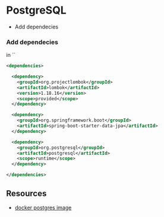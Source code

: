 # PostgreSQL
* Add dependecies

### Add dependecies
in ``
```xml
<dependencies>

  <dependency>
    <groupId>org.projectlombok</groupId>
    <artifactId>lombok</artifactId>
    <version>1.18.16</version>
    <scope>provided</scope>
  </dependency>

  <dependency>
    <groupId>org.springframework.boot</groupId>
    <artifactId>spring-boot-starter-data-jpa</artifactId>
  </dependency>

  <dependency>
    <groupId>org.postgresql</groupId>
    <artifactId>postgresql</artifactId>
    <scope>runtime</scope>
  </dependency>

</dependencies>
```
## Resources
* [docker postgres image](https://hub.docker.com/_/postgres)
